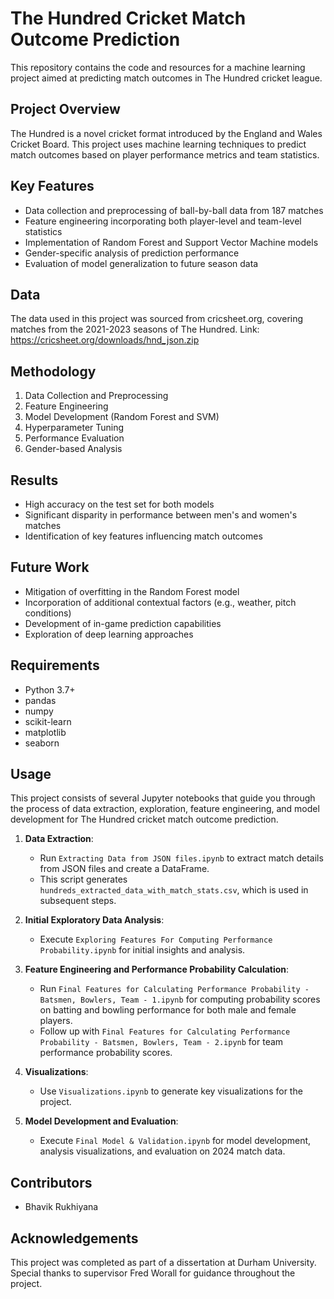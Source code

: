 # The Hundred Cricket Match Outcome Prediction

This repository contains the code and resources for a machine learning project aimed at predicting match outcomes in The Hundred cricket league.

## Project Overview

The Hundred is a novel cricket format introduced by the England and Wales Cricket Board. This project uses machine learning techniques to predict match outcomes based on player performance metrics and team statistics.

## Key Features

- Data collection and preprocessing of ball-by-ball data from 187 matches
- Feature engineering incorporating both player-level and team-level statistics
- Implementation of Random Forest and Support Vector Machine models
- Gender-specific analysis of prediction performance
- Evaluation of model generalization to future season data

## Data

The data used in this project was sourced from cricsheet.org, covering matches from the 2021-2023 seasons of The Hundred. Link: https://cricsheet.org/downloads/hnd_json.zip

## Methodology

1. Data Collection and Preprocessing
2. Feature Engineering
3. Model Development (Random Forest and SVM)
4. Hyperparameter Tuning
5. Performance Evaluation
6. Gender-based Analysis

## Results

- High accuracy on the test set for both models
- Significant disparity in performance between men's and women's matches
- Identification of key features influencing match outcomes

## Future Work

- Mitigation of overfitting in the Random Forest model
- Incorporation of additional contextual factors (e.g., weather, pitch conditions)
- Development of in-game prediction capabilities
- Exploration of deep learning approaches

## Requirements

- Python 3.7+
- pandas
- numpy
- scikit-learn
- matplotlib
- seaborn

## Usage

This project consists of several Jupyter notebooks that guide you through the process of data extraction, exploration, feature engineering, and model development for The Hundred cricket match outcome prediction.

1. **Data Extraction**:
   - Run `Extracting Data from JSON files.ipynb` to extract match details from JSON files and create a DataFrame.
   - This script generates `hundreds_extracted_data_with_match_stats.csv`, which is used in subsequent steps.

2. **Initial Exploratory Data Analysis**:
   - Execute `Exploring Features For Computing Performance Probability.ipynb` for initial insights and analysis.

3. **Feature Engineering and Performance Probability Calculation**:
   - Run `Final Features for Calculating Performance Probability - Batsmen, Bowlers, Team - 1.ipynb` for computing probability scores on batting and bowling performance for both male and female players.
   - Follow up with `Final Features for Calculating Performance Probability - Batsmen, Bowlers, Team - 2.ipynb` for team performance probability scores.

4. **Visualizations**:
   - Use `Visualizations.ipynb` to generate key visualizations for the project.

5. **Model Development and Evaluation**:
   - Execute `Final Model & Validation.ipynb` for model development, analysis visualizations, and evaluation on 2024 match data.

## Contributors

- Bhavik Rukhiyana

## Acknowledgements

This project was completed as part of a dissertation at Durham University. Special thanks to supervisor Fred Worall for guidance throughout the project.
